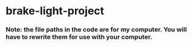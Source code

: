# brake-light-project

 ### Note: the file paths in the code are for my computer. You will have to rewrite them for use with your computer.
 
